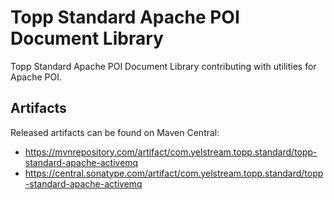 # Topp Standard Apache POI Document Library

Topp Standard Apache POI Document Library contributing with utilities for Apache POI.


## Artifacts

Released artifacts can be found on Maven Central:

* https://mvnrepository.com/artifact/com.yelstream.topp.standard/topp-standard-apache-activemq
* https://central.sonatype.com/artifact/com.yelstream.topp.standard/topp-standard-apache-activemq
~~~~